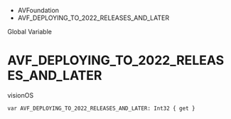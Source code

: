 

- AVFoundation
-  AVF_DEPLOYING_TO_2022_RELEASES_AND_LATER 

Global Variable

# AVF_DEPLOYING_TO_2022_RELEASES_AND_LATER

visionOS

``` source
var AVF_DEPLOYING_TO_2022_RELEASES_AND_LATER: Int32 { get }
```

